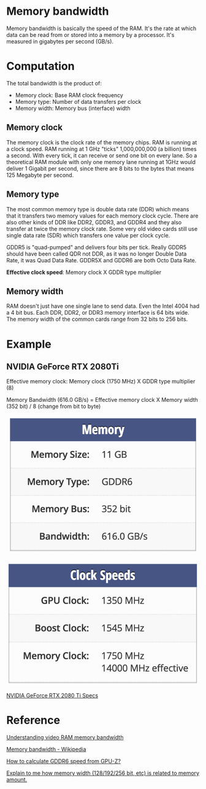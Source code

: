 # Memory bandwidth

Memory bandwidth is basically the speed of the RAM. It's the rate at which data can be read from or stored into a memory by a processor. It's measured in gigabytes per second (GB/s).

# **Computation**

The total bandwidth is the product of:

- Memory clock: Base RAM clock frequency
- Memory type: Number of data transfers per clock
- Memory width: Memory bus (interface) width

## Memory clock

The memory clock is the clock rate of the memory chips. RAM is running at a clock speed. RAM running at 1 GHz "ticks" 1,000,000,000 (a billion) times a second. With every tick, it can receive or send one bit on every lane. So a theoretical RAM module with only one memory lane running at 1GHz would deliver 1 Gigabit per second, since there are 8 bits to the bytes that means 125 Megabyte per second.

## Memory type

The most common memory type is double data rate (DDR) which means that it transfers two memory values for each memory clock cycle. There are also other kinds of DDR like DDR2, GDDR3, and GDDR4 and they also transfer at twice the memory clock rate. Some very old video cards still use single data rate (SDR) which transfers one value per clock cycle.

GDDR5 is "quad-pumped" and delivers four bits per tick. Really GDDR5 should have been called QDR not DDR, as it was no longer Double Data Rate, it was Quad Data Rate. GDDR5X and GDDR6 are both Octo Data Rate.

**Effective clock speed**: Memory clock X GDDR type multiplier

## Memory width

RAM doesn't just have one single lane to send data. Even the Intel 4004 had a 4 bit bus. Each DDR, DDR2, or DDR3 memory interface is 64 bits wide. The memory width of the common cards range from 32 bits to 256 bits.

# Example

## NVIDIA GeForce RTX 2080Ti

Effective memory clock: Memory clock (1750 MHz) X GDDR type multiplier (8)

Memory Bandwidth (616.0 GB/s) = Effective memory clock X Memory width (352 bit) / 8 (change from bit to byte)

![](images/-9ad00912-912c-4727-80a1-329c8dc5af16untitled)

![](images/-f5ceb3dc-ea40-44ce-b5ca-0f024706178euntitled)

[NVIDIA GeForce RTX 2080 Ti Specs](https://www.techpowerup.com/gpu-specs/geforce-rtx-2080-ti.c3305)

# Reference

[Understanding video RAM memory bandwidth](http://www.playtool.com/pages/vramwidth/width.html)

[Memory bandwidth - Wikipedia](https://en.wikipedia.org/wiki/Memory_bandwidth)

[](https://stackoverflow.com/questions/15055877/how-to-get-memory-bandwidth-from-memory-clock-memory-speed)

[How to calculate GDDR6 speed from GPU-Z?](https://www.techpowerup.com/forums/threads/how-to-calculate-gddr6-speed-from-gpu-z.250747/)

[Explain to me how memory width (128/192/256 bit, etc) is related to memory amount.](https://www.techpowerup.com/forums/threads/explain-to-me-how-memory-width-128-192-256-bit-etc-is-related-to-memory-amount.170588/)
